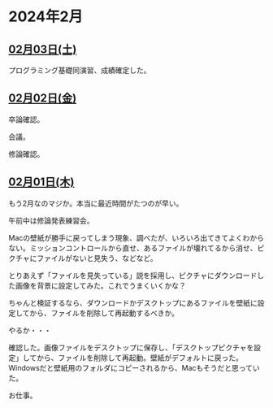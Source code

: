 # 2024年2月

## [02月03日(土)](#03) <a id="03"></a>

プログラミング基礎同演習、成績確定した。

## [02月02日(金)](#02) <a id="02"></a>

卒論確認。

会議。

修論確認。

## [02月01日(木)](#01) <a id="01"></a>

もう2月なのマジか。本当に最近時間がたつのが早い。

午前中は修論発表練習会。

Macの壁紙が勝手に戻ってしまう現象、調べたが、いろいろ出てきてよくわからない。ミッションコントロールから直せ、あるファイルが壊れてるから消せ、ピクチャにファイルがないと見失う、などなど。

とりあえず「ファイルを見失っている」説を採用し、ピクチャにダウンロードした画像を背景に設定してみた。これでうまくいくかな？

ちゃんと検証するなら、ダウンロードかデスクトップにあるファイルを壁紙に設定してから、ファイルを削除して再起動するべきか。

やるか・・・

確認した。画像ファイルをデスクトップに保存し、「デスクトップピクチャを設定」してから、ファイルを削除して再起動。壁紙がデフォルトに戻った。Windowsだと壁紙用のフォルダにコピーされるから、Macもそうだと思っていた。

お仕事。
